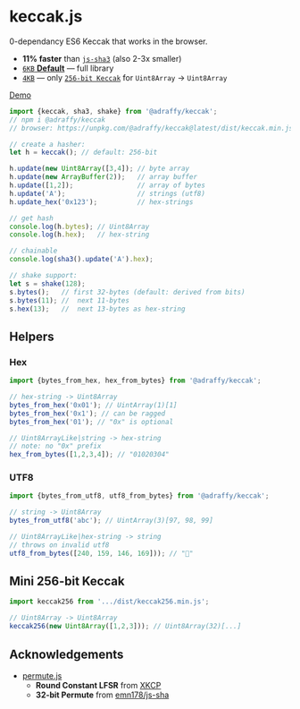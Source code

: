 # keccak.js
0-dependancy ES6 Keccak that works in the browser.

* **11% faster** than [`js-sha3`](https://www.npmjs.com/package/js-sha3) (also 2-3x smaller)
* [`6KB` **Default**](./dist/keccak.min.js) — full library
* [`4KB`](./dist/keccak256.min.js) — only [`256-bit Keccak`](./src/mini.js) for `Uint8Array` &rarr; `Uint8Array`

[Demo](https://adraffy.github.io/keccak.js/test/demo.html)

```JavaScript
import {keccak, sha3, shake} from '@adraffy/keccak';
// npm i @adraffy/keccak
// browser: https://unpkg.com/@adraffy/keccak@latest/dist/keccak.min.js

// create a hasher:
let h = keccak(); // default: 256-bit

h.update(new Uint8Array([3,4]); // byte array
h.update(new ArrayBuffer(2));   // array buffer
h.update([1,2]);                // array of bytes
h.update('A');                  // strings (utf8)
h.update_hex('0x123');          // hex-strings

// get hash 
console.log(h.bytes); // Uint8Array
console.log(h.hex);   // hex-string

// chainable
console.log(sha3().update('A').hex);

// shake support:
let s = shake(128); 
s.bytes();   // first 32-bytes (default: derived from bits)
s.bytes(11); //  next 11-bytes
s.hex(13);   //  next 13-bytes as hex-string
```

## Helpers

### Hex
```JavaScript
import {bytes_from_hex, hex_from_bytes} from '@adraffy/keccak';

// hex-string -> Uint8Array
bytes_from_hex('0x01'); // UintArray(1)[1]
bytes_from_hex('0x1'); // can be ragged
bytes_from_hex('01'); // "0x" is optional

// Uint8ArrayLike|string -> hex-string
// note: no "0x" prefix
hex_from_bytes([1,2,3,4]); // "01020304"
```

### UTF8
```Javascript
import {bytes_from_utf8, utf8_from_bytes} from '@adraffy/keccak';

// string -> Uint8Array
bytes_from_utf8('abc'); // UintArray(3)[97, 98, 99]

// Uint8ArrayLike|hex-string -> string
// throws on invalid utf8
utf8_from_bytes([240, 159, 146, 169])); // "💩"
```

## Mini 256-bit Keccak
```Javascript
import keccak256 from '.../dist/keccak256.min.js';

// Uint8Array -> Uint8Array
keccak256(new Uint8Array([1,2,3])); // Uint8Array(32)[...]
```

## Acknowledgements

* [permute.js](./src/permute.js)
	* **Round Constant LFSR** from [XKCP](https://github.com/XKCP/XKCP/blob/master/lib/low/KeccakP-1600/ref-32bits/KeccakP-1600-reference32BI.c#L103)
	* **32-bit Permute** from [emn178/js-sha](https://github.com/emn178/js-sha3)

